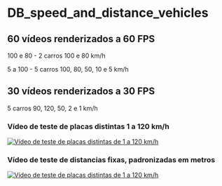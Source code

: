 # DB_speed_and_distance_vehicles

## 60 vídeos renderizados a 60 FPS

  100 e 80 - 2 carros 100 e 80 km/h
  
  5 a 100 - 5 carros 100, 80, 50, 10 e 5 km/h
  
## 30 vídeos renderizados a 30 FPS

  5 carros 90, 120, 50, 2 e 1 km/h

### Vídeo de teste de placas distintas 1 a 120 km/h

[![Vídeo de teste de placas distintas de 1 a 120 km/h](https://img.youtube.com/vi/ajDpHtjbycA/0.jpg)](https://www.youtube.com/watch?v=ajDpHtjbycA)

### Vídeo de teste de distancias fixas, padronizadas em metros

[![Vídeo de teste de placas distintas de 1 a 120 km/h](https://img.youtube.com/vi/5-r_T5SsF7M/0.jpg)](https://www.youtube.com/watch?v=5-r_T5SsF7M)
